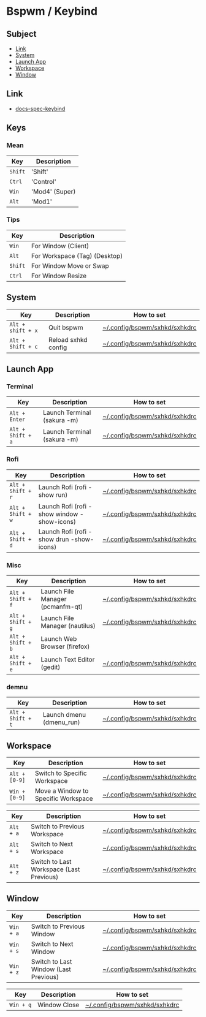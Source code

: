 
# Bspwm / Keybind


## Subject

* [Link](#link)
* [System](#system)
* [Launch App](#launch-app)
* [Workspace](#workspace)
* [Window](#window)


## Link

* [docs-spec-keybind](../../../docs/spec/Keybind.md)


## Keys

### Mean

| Key | Description |
| --- | --- |
| `Shift` | 'Shift' |
| `Ctrl` | 'Control' |
| `Win` | 'Mod4' (Super) |
| `Alt` | 'Mod1' |

### Tips

| Key | Description |
| --- | --- |
| `Win` | For Window (Client) |
| `Alt` | For Workspace (Tag) (Desktop) |
| `Shift` | For Window Move or Swap |
| `Ctrl` | For Window Resize |


## System

| Key | Description | How to set |
| --- | --- | --- |
| `Alt + shift + x` | Quit bspwm | [~/.config/bspwm/sxhkd/sxhkdrc](config/sxhkd/sxhkdrc#) |
| `Alt + Shift + c` | Reload sxhkd config | [~/.config/bspwm/sxhkd/sxhkdrc](config/sxhkd/sxhkdrc#L37) |


## Launch App

### Terminal

| Key | Description | How to set |
| --- | --- | --- |
| `Alt + Enter` | Launch Terminal (sakura -m) | [~/.config/bspwm/sxhkd/sxhkdrc](config/sxhkd/sxhkdrc#) |
| `Alt + Shift + a` | Launch Terminal (sakura -m) | [~/.config/bspwm/sxhkd/sxhkdrc](config/sxhkd/sxhkdrc#) |

### Rofi

| Key | Description | How to set |
| --- | --- | --- |
| `Alt + Shift + r` | Launch Rofi (rofi -show run) | [~/.config/bspwm/sxhkd/sxhkdrc](config/sxhkd/sxhkdrc#) |
| `Alt + Shift + w` | Launch Rofi (rofi -show window -show-icons) | [~/.config/bspwm/sxhkd/sxhkdrc](config/sxhkd/sxhkdrc#) |
| `Alt + Shift + d` | Launch Rofi (rofi -show drun -show-icons) | [~/.config/bspwm/sxhkd/sxhkdrc](config/sxhkd/sxhkdrc#) |

### Misc

| Key | Description | How to set |
| --- | --- | --- |
| `Alt + Shift + f` | Launch File Manager (pcmanfm-qt) | [~/.config/bspwm/sxhkd/sxhkdrc](config/sxhkd/sxhkdrc#) |
| `Alt + Shift + g` | Launch File Manager (nautilus) | [~/.config/bspwm/sxhkd/sxhkdrc](config/sxhkd/sxhkdrc#) |
| `Alt + Shift + b` | Launch Web Browser (firefox) |
| `Alt + Shift + e` | Launch Text Editor (gedit) | [~/.config/bspwm/sxhkd/sxhkdrc](config/sxhkd/sxhkdrc#) |


### demnu

| Key | Description | How to set |
| --- | --- | --- |
| `Alt + Shift + t` | Launch dmenu (dmenu_run) | [~/.config/bspwm/sxhkd/sxhkdrc](config/sxhkd/sxhkdrc#) |


## Workspace

| Key | Description | How to set |
| --- | --- | --- |
| `Alt + [0-9]` | Switch to Specific Workspace | [~/.config/bspwm/sxhkd/sxhkdrc](config/sxhkd/sxhkdrc#) |
| `Win + [0-9]` | Move a Window to Specific Workspace | [~/.config/bspwm/sxhkd/sxhkdrc](config/sxhkd/sxhkdrc#) |

| Key | Description | How to set |
| --- | --- | --- |
| `Alt + a` | Switch to Previous Workspace | [~/.config/bspwm/sxhkd/sxhkdrc](config/sxhkd/sxhkdrc#) |
| `Alt + s` | Switch to Next Workspace | [~/.config/bspwm/sxhkd/sxhkdrc](config/sxhkd/sxhkdrc#) |
| `Alt + z` | Switch to Last Workspace (Last Previous) | [~/.config/bspwm/sxhkd/sxhkdrc](config/sxhkd/sxhkdrc#) |


## Window

| Key | Description | How to set |
| --- | --- | --- |
| `Win + a` | Switch to Previous Window | [~/.config/bspwm/sxhkd/sxhkdrc](config/sxhkd/sxhkdrc#) |
| `Win + s` | Switch to Next Window | [~/.config/bspwm/sxhkd/sxhkdrc](config/sxhkd/sxhkdrc#) |
| `Win + z` | Switch to Last Window (Last Previous) | [~/.config/bspwm/sxhkd/sxhkdrc](config/sxhkd/sxhkdrc#) |


| Key | Description | How to set |
| --- | --- | --- |
| `Win + q` | Window Close | [~/.config/bspwm/sxhkd/sxhkdrc](config/sxhkd/sxhkdrc#) |
